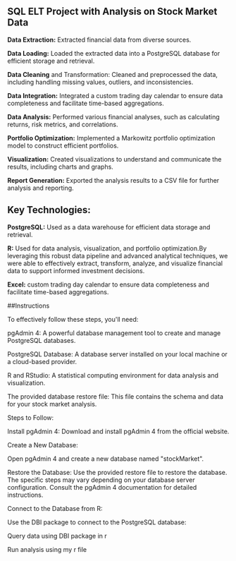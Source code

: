 ## SQL ELT Project with Analysis on Stock Market Data


**Data Extraction:** Extracted financial data from diverse sources.

**Data Loading:** Loaded the extracted data into a PostgreSQL database for efficient storage and retrieval.

**Data Cleaning** and Transformation: Cleaned and preprocessed the data, including handling missing values, outliers, and inconsistencies.

**Data Integration:** Integrated a custom trading day calendar to ensure data completeness and facilitate time-based aggregations.

**Data Analysis:** Performed various financial analyses, such as calculating returns, risk metrics, and correlations.

**Portfolio Optimization:** Implemented a Markowitz portfolio optimization model to construct efficient portfolios.

**Visualization:** Created visualizations to understand and communicate the results, including charts and graphs.

**Report Generation:** Exported the analysis results to a CSV file for further analysis and reporting.

## Key Technologies:


**PostgreSQL:** Used as a data warehouse for efficient data storage and retrieval.

**R:** Used for data analysis, visualization, and portfolio optimization.By leveraging this robust data pipeline and advanced analytical techniques, we were able to effectively extract, transform, analyze, and visualize financial data to support informed investment decisions.

**Excel:** custom trading day calendar to ensure data completeness and facilitate time-based aggregations.

##Instructions

To effectively follow these steps, you'll need:

pgAdmin 4: A powerful database management tool to create and manage PostgreSQL databases.

PostgreSQL Database: A database server installed on your local machine or a cloud-based provider.

R and RStudio: A statistical computing environment for data analysis and visualization.

The provided database restore file: This file contains the schema and data for your stock market analysis.

Steps to Follow:

Install pgAdmin 4: Download and install pgAdmin 4 from the official website.

Create a New Database:

Open pgAdmin 4 and create a new database named "stockMarket".

Restore the Database: Use the provided restore file to restore the database.  The specific steps may vary depending on your database server configuration. Consult the pgAdmin 4 documentation for detailed instructions.

Connect to the Database from R:

Use the DBI package to connect to the PostgreSQL database:

Query data using DBI package in r

Run analysis using my r file
